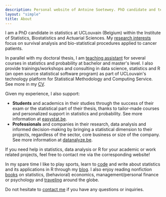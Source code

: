 ```yaml
---
description: Personal website of Antoine Soetewey. PhD candidate and teaching assistant in statistics at UCLouvain
layout: "simple"
title: About
---
```


I am a PhD candidate in statistics at UCLouvain (Belgium) within the Institute of Statistics, Biostatistics and Actuarial Sciences. My [research interests](/research/) focus on survival analysis and bio-statistical procedures applied to cancer patients.

In parallel with my doctoral thesis, I am [teaching assistant](/teaching/) for several courses in statistics and probability at bachelor and master's level. I also provide trainings/workshops and consulting in data science, statistics and R (an open source statistical software program) as part of UCLouvain's technology platform for Statistical Methodology and Computing Service. See more in my [CV](/cv.pdf).

Given my experience, I also support:

- **Students** and academics in their studies through the success of their exam or the statistical part of their thesis, thanks to tailor-made courses and personalized support in statistics and probability. See more information at [easystat.be](https://easystat.be/).
- **Professionals** and companies in their research, data analysis and informed decision-making by bringing a statistical dimension to their projects, regardless of the sector, core business or size of the company. See more information at [datanalyze.be](https://datanalyze.be/).

If you need help in statistics, data analysis or R for your academic or work related projects, feel free to contact me via the corresponding website!

In my spare time I like to play sports, learn to [code](/software/) and write about statistics and its applications in R through my [blog](https://statsandr.com/). I also enjoy reading nonfiction [books](/files/booklist.html) on statistics, (behavioral) economics, management/personal finance or psychology and [traveling](/files/visited-places.html) around the globe.

Do not hesitate to [contact me](/contact/) if you have any questions or inquiries.
